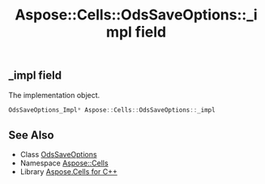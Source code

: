 ﻿---
title: Aspose::Cells::OdsSaveOptions::_impl field
linktitle: _impl
second_title: Aspose.Cells for C++ API Reference
description: 'Aspose::Cells::OdsSaveOptions::_impl field. The implementation object in C++.'
type: docs
weight: 1400
url: /cpp/aspose.cells/odssaveoptions/_impl/
---
## _impl field


The implementation object.

```cpp
OdsSaveOptions_Impl* Aspose::Cells::OdsSaveOptions::_impl
```

## See Also

* Class [OdsSaveOptions](../)
* Namespace [Aspose::Cells](../../)
* Library [Aspose.Cells for C++](../../../)
